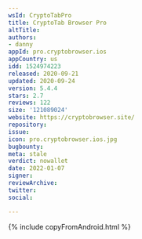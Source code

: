 ```yaml
---
wsId: CryptoTabPro
title: CryptoTab Browser Pro
altTitle: 
authors:
- danny
appId: pro.cryptobrowser.ios
appCountry: us
idd: 1524974223
released: 2020-09-21
updated: 2020-09-24
version: 5.4.4
stars: 2.7
reviews: 122
size: '121089024'
website: https://cryptobrowser.site/
repository: 
issue: 
icon: pro.cryptobrowser.ios.jpg
bugbounty: 
meta: stale
verdict: nowallet
date: 2022-01-07
signer: 
reviewArchive: 
twitter: 
social: 

---
```


{% include copyFromAndroid.html %}
